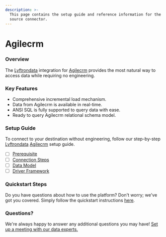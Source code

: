 ```yaml
---
description: >-
  This page contains the setup guide and reference information for the Agilecrm
  source connector.
---
```


# Agilecrm

### Overview

The [Lyftrondata](https://www.lyftrondata.com/) integration for [Agilecrm](https://www.lyftrondata.com/integration/sales-analytics/agile-crm/) provides the most natural way to access data while requiring no engineering.

### Key Features

* Comprehensive incremental load mechanism.
* Data from Agilecrm is available in real-time.
* ANSI SQL is fully supported to query data with ease.
* Ready to query Agilecrm relational schema model.

### Setup Guide

To connect to your destination without engineering, follow our step-by-step [Lyftrondata](https://www.lyftrondata.com/) [Agilecrm](https://www.lyftrondata.com/integration/sales-analytics/agile-crm/) setup guide.

* [ ] [Prerequisite](prerequisite.md)
* [ ] [Connection Steps](connection-steps.md)
* [ ] [Data Model](data-model/erd.md)
* [ ] [Driver Framework](driver-framework/)

### Quickstart Steps

Do you have questions about how to use the platform? Don't worry; we've got you covered. Simply follow the quickstart instructions [here](../../).

### Questions? <a href="#questions" id="questions"></a>

We're always happy to answer any additional questions you may have! [Set up a meeting with our data experts.](https://www.lyftrondata.com/book-a-meeting/)
